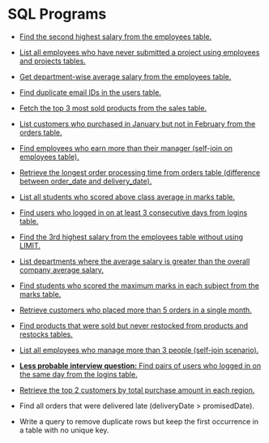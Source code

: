 # SQL Programs

- [Find the second highest salary from the employees table.](./programs/005.md)
- [List all employees who have never submitted a project using employees and projects tables.](./programs/007.md)
- [Get department-wise average salary from the employees table.](./programs/006.md)
- [Find duplicate email IDs in the users table.](./programs/008.md)
- [Fetch the top 3 most sold products from the sales table.](./programs/009.md)
- [List customers who purchased in January but not in February from the orders table.](./programs/010.md)
- [Find employees who earn more than their manager (self-join on employees table).](./programs/011.md)
- [Retrieve the longest order processing time from orders table (difference between order_date and delivery_date).](./programs/012.md)
- [List all students who scored above class average in marks table.](./programs/013.md)
- [Find users who logged in on at least 3 consecutive days from logins table.](./programs/014.md)


- [Find the 3rd highest salary from the employees table without using LIMIT.](./programs/015.md)
- [List departments where the average salary is greater than the overall company average salary.](./programs/016.md)
- [Find students who scored the maximum marks in each subject from the marks table.](./programs/017.md)
- [Retrieve customers who placed more than 5 orders in a single month.](./programs/018.md)
- [Find products that were sold but never restocked from products and restocks tables.](./programs/019.md)
- [List all employees who manage more than 3 people (self-join scenario).](./programs/020.md)
- [**Less probable interview question:** Find pairs of users who logged in on the same day from the logins table.](./programs/021.md)
- [Retrieve the top 2 customers by total purchase amount in each region.](./programs/022.md)
- Find all orders that were delivered late (deliveryDate > promisedDate).
- Write a query to remove duplicate rows but keep the first occurrence in a table with no unique key.